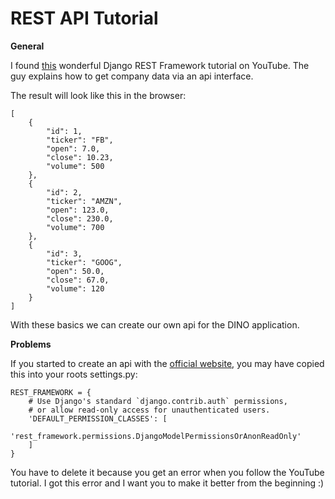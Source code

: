 <h1>REST API Tutorial</h1>

**General**

I found [this](https://www.youtube.com/watch?v=Yw7gETuRKjw) wonderful Django REST Framework tutorial on YouTube. The guy explains how to get company data via an api interface. 

The result will look like this in the browser: 

```
[
    {
        "id": 1,
        "ticker": "FB",
        "open": 7.0,
        "close": 10.23,
        "volume": 500
    },
    {
        "id": 2,
        "ticker": "AMZN",
        "open": 123.0,
        "close": 230.0,
        "volume": 700
    },
    {
        "id": 3,
        "ticker": "GOOG",
        "open": 50.0,
        "close": 67.0,
        "volume": 120
    }
]
```

With these basics we can create our own api for the DINO application.



**Problems**

If you started to create an api with the [official website](http://www.django-rest-framework.org/), you may have copied this into your roots settings.py: 

```
REST_FRAMEWORK = {
    # Use Django's standard `django.contrib.auth` permissions,
    # or allow read-only access for unauthenticated users.
    'DEFAULT_PERMISSION_CLASSES': [
        'rest_framework.permissions.DjangoModelPermissionsOrAnonReadOnly'
    ]
}
```

You have to delete it because you get an error when you follow the YouTube tutorial. I got this error and I want you to make it better from the beginning :) 